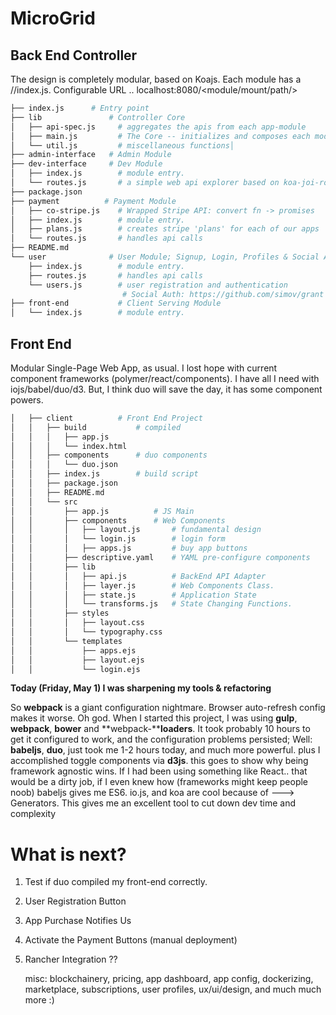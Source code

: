 # MicroGrid



## Back End Controller

The design is completely modular, based on Koajs. Each module has a /<module-name>/index.js. Configurable URL .. localhost:8080/<module/mount/path/>

```bash
├── index.js      # Entry point
├── lib               # Controller Core
│   ├── api-spec.js     # aggregates the apis from each app-module
│   ├── main.js         # The Core -- initializes and composes each module
│   └── util.js         # miscellaneous functions│
├── admin-interface   # Admin Module
├── dev-interface     # Dev Module
│   ├── index.js        # module entry.
│   └── routes.js       # a simple web api explorer based on koa-joi-router
├── package.json
├── payment          # Payment Module
│   ├── co-stripe.js    # Wrapped Stripe API: convert fn -> promises
│   ├── index.js        # module entry.
│   ├── plans.js        # creates stripe 'plans' for each of our apps
│   └── routes.js       # handles api calls
├── README.md
└── user              # User Module; Signup, Login, Profiles & Social Auth
    ├── index.js        # module entry.
    ├── routes.js       # handles api calls
    └── users.js        # user registration and authentication
                         # Social Auth: https://github.com/simov/grant
├── front-end           # Client Serving Module
│   └── index.js        # module entry.
```

## Front End

Modular Single-Page Web App, as usual. I lost hope with current component frameworks (polymer/react/components). I have all I need with iojs/babel/duo/d3. But, I think duo will save the day, it has some component powers.

```bash
│   ├── client          # Front End Project
│   │   ├── build           # compiled
│   │   │   ├── app.js
│   │   │   └── index.html
│   │   ├── components      # duo components
│   │   │   └── duo.json
│   │   ├── index.js        # build script
│   │   ├── package.json
│   │   ├── README.md
│   │   └── src
│   │       ├── app.js          # JS Main
│   │       ├── components      # Web Components
│   │       │   ├── layout.js       # fundamental design
│   │       │   └── login.js        # login form
│   │       │   ├── apps.js         # buy app buttons
│   │       ├── descriptive.yaml    # YAML pre-configure components
│   │       ├── lib
│   │       │   ├── api.js          # BackEnd API Adapter
│   │       │   ├── layer.js        # Web Components Class.
│   │       │   ├── state.js        # Application State
│   │       │   └── transforms.js   # State Changing Functions.
│   │       ├── styles
│   │       │   ├── layout.css
│   │       │   └── typography.css
│   │       └── templates
│   │           ├── apps.ejs
│   │           ├── layout.ejs
│   │           └── login.ejs
```

**Today (Friday, May 1) I was sharpening my tools & refactoring**

So **webpack** is a giant configuration nightmare. Browser auto-refresh config makes it worse. Oh god.
When I started this project, I was using **gulp**, **webpack**, **bower** and **webpack-****loaders**.
It took probably 10 hours to get it configured to work, and the configuration problems persisted;
Well: **babeljs**, **duo**, just took me 1-2 hours today, and much more powerful.
plus I accomplished toggle components via **d3js**.
this goes to show why being framework agnostic wins. If I had been using something like React..
that would be a dirty job, if I even knew how (frameworks might keep people noob)
babeljs gives me ES6. io.js, and koa are cool because of ---> Generators.
This gives me an excellent tool to cut down dev time and complexity


# What is next?


 1. Test if duo compiled my front-end correctly.
 2. User Registration Button
 3. App Purchase Notifies Us
 4. Activate the Payment Buttons (manual deployment)
 5. Rancher Integration ??

      misc: blockchainery, pricing, app dashboard, app config, dockerizing, marketplace, subscriptions,
        user profiles, ux/ui/design, and much much more :)
